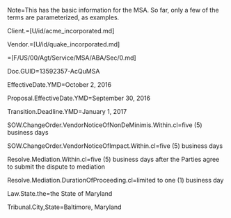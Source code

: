 Note=This has the basic information for the MSA.  So far, only a few of the terms are parameterized, as examples.

Client.=[U/id/acme_incorporated.md]

Vendor.=[U/id/quake_incorporated.md]

=[F/US/00/Agt/Service/MSA/ABA/Sec/0.md]

Doc.GUID=13592357-AcQuMSA

EffectiveDate.YMD=October 2, 2016

Proposal.EffectiveDate.YMD=September 30, 2016

Transition.Deadline.YMD=January 1, 2017

SOW.ChangeOrder.VendorNoticeOfNonDeMinimis.Within.cl=five (5) business days

SOW.ChangeOrder.VendorNoticeOfImpact.Within.cl=five (5) business days

Resolve.Mediation.Within.cl=five (5) business days after the Parties agree to submit the dispute to mediation

Resolve.Mediation.DurationOfProceeding.cl=limited to one (1) business day

Law.State.the=the State of Maryland

Tribunal.City,State=Baltimore, Maryland